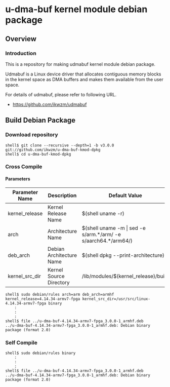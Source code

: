 u-dma-buf kernel module debian package
====================================================================================

Overview
------------------------------------------------------------------------------------

### Introduction

This is a repository for making udmabuf kernel module debian package.

Udmabuf is a Linux device driver that allocates contiguous memory blocks in the kernel space as DMA buffers and makes them available from the user space.

For details of udmabuf, please refer to following URL.

  * https://github.com/ikwzm/udmabuf

Build Debian Package
------------------------------------------------------------------------------------

### Download repository

```console
shell$ git clone --recursive --depth=1 -b v3.0.0 git://github.com/ikwzm/u-dma-buf-kmod-dpkg
shell$ cd u-dma-buf-kmod-dpkg
```

### Cross Compile

#### Parameters

| Parameter Name | Description              | Default Value                                                    |
|----------------|--------------------------|------------------------------------------------------------------|
| kernel_release | Kernel Release Name      | $(shell uname -r)                                                |
| arch           | Architecture Name        | $(shell uname -m \| sed -e s/arm.\*/arm/ -e s/aarch64.\*/arm64/) |
| deb_arch       | Debian Architecture Name | $(shell dpkg --print-architecture)                               |
| kernel_src_dir | Kernel Source Directory  | /lib/modules/$(kernel_release)/build                             |


```console
shell$ sudo debian/rules arch=arm deb_arch=armhf kernel_release=4.14.34-armv7-fpga kernel_src_dir=/usr/src/linux-4.14.34-armv7-fpga binary
    :
    :
    :
shell$ file ../u-dma-buf-4.14.34-armv7-fpga_3.0.0-1_armhf.deb
../u-dma-buf-4.14.34-armv7-fpga_3.0.0-1_armhf.deb: Debian binary package (format 2.0)
```

### Self Compile

```console
shell$ sudo debian/rules binary
    :
    :
    :
shell$ file ../u-dma-buf-4.14.34-armv7-fpga_3.0.0-1_armhf.deb
../u-dma-buf-4.14.34-armv7-fpga_3.0.0-1_armhf.deb: Debian binary package (format 2.0)
```

